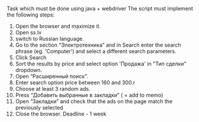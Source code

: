 Task which must be done using java + webdriver
The script must implement the following steps:
1. Open the browser and maximize it.
2. Open  ss.lv
3. switch to Russian language.
4. Go to the section “Электротехника” and in Search enter the search phrase (eg. 'Computer') and select a different search parameters.
5. Click Search
6. Sort the results by price and select option 'Продажа' in "Тип сделки" dropdown.
7. Open “Расширенный поиск”.
8. Enter search option price between 160 and 300.r
9. Choose at least 3 random ads.
10. Press “Добавить выбранные в закладки” ( = add to memo)
11. Open “Закладки” and check that the ads on the page match the previously selected
12. Close the browser.
Deadline - 1 week
